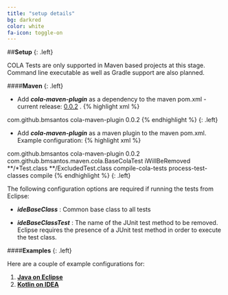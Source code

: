 ```yaml
---
title: "setup details"
bg: darkred
color: white
fa-icon: toggle-on
---
```


##**Setup**
{: .left}

COLA Tests are only supported in Maven based projects at this stage.
Command line executable as well as Gradle support are also planned.

####**Maven**
{: .left}

- Add ***cola-maven-plugin*** as a dependency to the maven pom.xml - current release: [0.0.2](http://search.maven.org/#artifactdetails%7Ccom.github.bmsantos%7Ccola-maven-plugin%7C0.0.2%7Cjar)
.
{% highlight xml %}
<dependency>
  <groupId>com.github.bmsantos</groupId>
  <artifactId>cola-maven-plugin</artifactId>
  <version>0.0.2</version>
</dependency>
{% endhighlight %}
{: .left}

- Add ***cola-maven-plugin*** as a maven plugin to the maven pom.xml. Example configuration:
{% highlight xml %}
<plugin>
  <groupId>com.github.bmsantos</groupId>
  <artifactId>cola-maven-plugin</artifactId>
  <version>0.0.2</version>
  <configuration>
    <ideBaseClass>com.github.bmsantos.maven.cola.BaseColaTest</ideBaseClass>
    <ideBaseClassTest>iWillBeRemoved</ideBaseClassTest>
    <includes>
      <include>**/*Test.class</include>
    </includes>
    <excludes>
      <exclude>**/ExcludedTest.class</exclude>
    </excludes>
  </configuration>
  <executions>
    <execution>
      <id>compile-cola-tests</id>
      <phase>process-test-classes</phase>
      <goals>
        <goal>compile</goal>
      </goals>
    </execution>
  </executions>
</plugin>
{% endhighlight %}
{: .left}

The following configuration options are required if running the tests from Eclipse:

- ***ideBaseClass*** : Common base class to all tests

- ***ideBaseClassTest*** : The name of the JUnit test method to be removed.
Eclipse requires the presence of a JUnit test method in order to execute the test class.

####**Examples**
{: .left}

Here are a couple of example configurations for:

1. **[Java on Eclipse](https://github.com/bmsantos/cola-maven-plugin/tree/master/cola-maven-plugin-test)**
2. **[Kotlin on IDEA](https://github.com/bmsantos/kotlin-cola-tests)**
